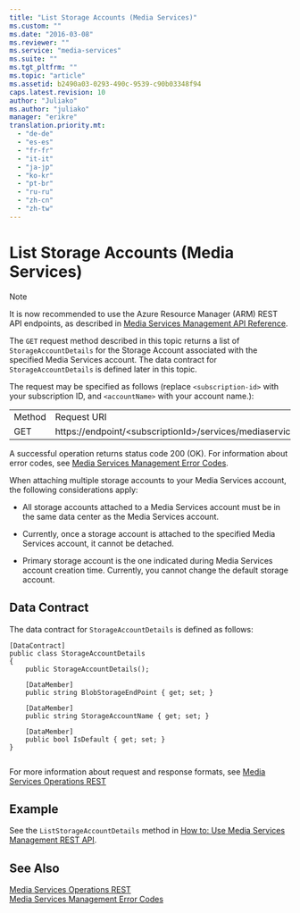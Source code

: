 ```yaml
---
title: "List Storage Accounts (Media Services)"
ms.custom: ""
ms.date: "2016-03-08"
ms.reviewer: ""
ms.service: "media-services"
ms.suite: ""
ms.tgt_pltfrm: ""
ms.topic: "article"
ms.assetid: b2490a03-0293-490c-9539-c90b03348f94
caps.latest.revision: 10
author: "Juliako"
ms.author: "juliako"
manager: "erikre"
translation.priority.mt: 
  - "de-de"
  - "es-es"
  - "fr-fr"
  - "it-it"
  - "ja-jp"
  - "ko-kr"
  - "pt-br"
  - "ru-ru"
  - "zh-cn"
  - "zh-tw"
---
```

# List Storage Accounts (Media Services)
> [!NOTE]
>  It is now recommended to use  the Azure Resource Manager (ARM) REST API endpoints, as described in [Media Services Management API Reference](../api/media/mediaservice).  
  
 The `GET` request method described in this topic returns a list of `StorageAccountDetails` for the Storage Account associated with the specified Media Services account. The data contract for `StorageAccountDetails` is defined later in this topic.  
  
 The request may be specified as follows (replace `<subscription-id>` with your subscription ID, and `<accountName>` with your account name.):  
  
|||  
|-|-|  
|Method|Request URI|  
|GET|https://endpoint/\<subscriptionId>/services/mediaservices/Accounts/\<accountName>/StorageAccounts|  
  
 A successful operation returns status code 200 (OK). For information about error codes, see [Media Services Management Error Codes](../operations/media-services-management-error-codes.md).  
  
 When attaching multiple storage accounts to your Media Services account, the following considerations apply:  
  
-   All storage accounts attached to a Media Services account must be in the same data center as the Media Services account.  
  
-   Currently, once a storage account is attached to the specified Media Services account, it cannot be detached.  
  
-   Primary storage account is the one indicated during Media Services account creation time. Currently, you cannot change the default storage account.  
  
## Data Contract  
 The data contract for `StorageAccountDetails` is defined as follows:  
  
```  
[DataContract]   
public class StorageAccountDetails   
{   
    public StorageAccountDetails();   
  
    [DataMember]   
    public string BlobStorageEndPoint { get; set; }   
  
    [DataMember]   
    public string StorageAccountName { get; set; }   
  
    [DataMember]   
    public bool IsDefault { get; set; }   
}  
  
```  
  
 For more information about request and response formats, see [Media Services Operations REST](../operations/media-services-operations-rest.md)  
  
## Example  
 See the `ListStorageAccountDetails` method in [How to: Use Media Services Management REST API](../operations/how-to--use-media-services-management-rest-api.md).  
  
## See Also  
 [Media Services Operations REST](../operations/media-services-operations-rest.md)   
 [Media Services Management Error Codes](../operations/media-services-management-error-codes.md)